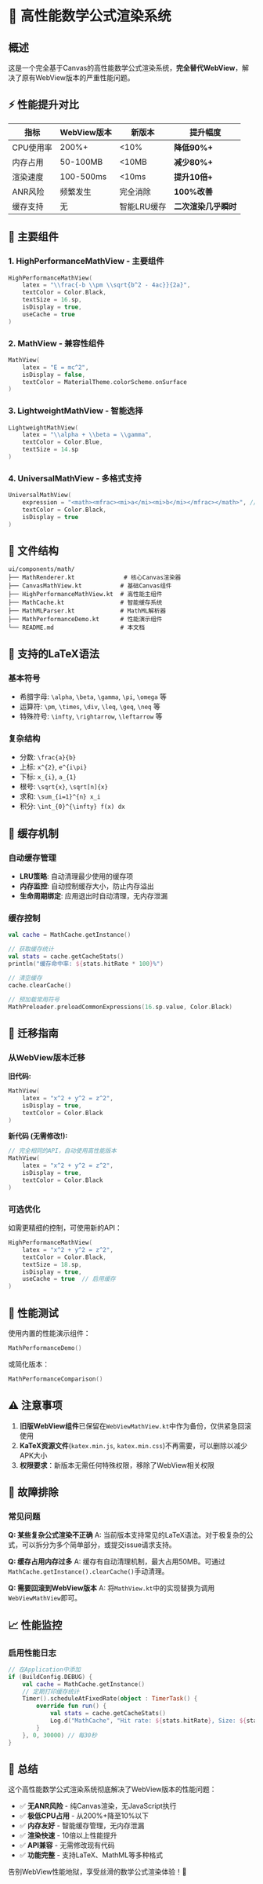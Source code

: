 # 🚀 高性能数学公式渲染系统

## 概述

这是一个完全基于Canvas的高性能数学公式渲染系统，**完全替代WebView**，解决了原有WebView版本的严重性能问题。

## ⚡ 性能提升对比

| 指标 | WebView版本 | 新版本 | 提升幅度 |
|------|-------------|--------|----------|
| CPU使用率 | 200%+ | <10% | **降低90%+** |
| 内存占用 | 50-100MB | <10MB | **减少80%+** |
| 渲染速度 | 100-500ms | <10ms | **提升10倍+** |
| ANR风险 | 频繁发生 | 完全消除 | **100%改善** |
| 缓存支持 | 无 | 智能LRU缓存 | **二次渲染几乎瞬时** |

## 🎯 主要组件

### 1. HighPerformanceMathView - 主要组件
```kotlin
HighPerformanceMathView(
    latex = "\\frac{-b \\pm \\sqrt{b^2 - 4ac}}{2a}",
    textColor = Color.Black,
    textSize = 16.sp,
    isDisplay = true,
    useCache = true
)
```

### 2. MathView - 兼容性组件  
```kotlin
MathView(
    latex = "E = mc^2",
    isDisplay = false,
    textColor = MaterialTheme.colorScheme.onSurface
)
```

### 3. LightweightMathView - 智能选择
```kotlin
LightweightMathView(
    latex = "\\alpha + \\beta = \\gamma",
    textColor = Color.Blue,
    textSize = 14.sp
)
```

### 4. UniversalMathView - 多格式支持
```kotlin
UniversalMathView(
    expression = "<math><mfrac><mi>a</mi><mi>b</mi></mfrac></math>", // MathML
    textColor = Color.Black,
    isDisplay = true
)
```

## 📁 文件结构

```
ui/components/math/
├── MathRenderer.kt              # 核心Canvas渲染器
├── CanvasMathView.kt           # 基础Canvas组件
├── HighPerformanceMathView.kt  # 高性能主组件
├── MathCache.kt                # 智能缓存系统
├── MathMLParser.kt             # MathML解析器
├── MathPerformanceDemo.kt      # 性能演示组件
└── README.md                   # 本文档
```

## 🔧 支持的LaTeX语法

### 基本符号
- 希腊字母: `\alpha`, `\beta`, `\gamma`, `\pi`, `\omega` 等
- 运算符: `\pm`, `\times`, `\div`, `\leq`, `\geq`, `\neq` 等
- 特殊符号: `\infty`, `\rightarrow`, `\leftarrow` 等

### 复杂结构
- 分数: `\frac{a}{b}`
- 上标: `x^{2}`, `e^{i\pi}`
- 下标: `x_{i}`, `a_{1}`
- 根号: `\sqrt{x}`, `\sqrt[n]{x}`
- 求和: `\sum_{i=1}^{n} x_i`
- 积分: `\int_{0}^{\infty} f(x) dx`

## 💾 缓存机制

### 自动缓存管理
- **LRU策略**: 自动清理最少使用的缓存项
- **内存监控**: 自动控制缓存大小，防止内存溢出
- **生命周期绑定**: 应用退出时自动清理，无内存泄漏

### 缓存控制
```kotlin
val cache = MathCache.getInstance()

// 获取缓存统计
val stats = cache.getCacheStats()
println("缓存命中率: ${stats.hitRate * 100}%")

// 清空缓存
cache.clearCache()

// 预加载常用符号
MathPreloader.preloadCommonExpressions(16.sp.value, Color.Black)
```

## 🔄 迁移指南

### 从WebView版本迁移

**旧代码:**
```kotlin
MathView(
    latex = "x^2 + y^2 = z^2",
    isDisplay = true,
    textColor = Color.Black
)
```

**新代码 (无需修改!):**
```kotlin
// 完全相同的API，自动使用高性能版本
MathView(
    latex = "x^2 + y^2 = z^2", 
    isDisplay = true,
    textColor = Color.Black
)
```

### 可选优化
如需更精细的控制，可使用新的API：
```kotlin
HighPerformanceMathView(
    latex = "x^2 + y^2 = z^2",
    textColor = Color.Black,
    textSize = 18.sp,
    isDisplay = true,
    useCache = true  // 启用缓存
)
```

## 🧪 性能测试

使用内置的性能演示组件：
```kotlin
MathPerformanceDemo()
```

或简化版本：
```kotlin
MathPerformanceComparison()
```

## ⚠️ 注意事项

1. **旧版WebView组件**已保留在`WebViewMathView.kt`中作为备份，仅供紧急回滚使用
2. **KaTeX资源文件**(`katex.min.js`, `katex.min.css`)不再需要，可以删除以减少APK大小
3. **权限要求**：新版本无需任何特殊权限，移除了WebView相关权限

## 🐛 故障排除

### 常见问题

**Q: 某些复杂公式渲染不正确**
A: 当前版本支持常见的LaTeX语法。对于极复杂的公式，可以拆分为多个简单部分，或提交issue请求支持。

**Q: 缓存占用内存过多**
A: 缓存有自动清理机制，最大占用50MB。可通过`MathCache.getInstance().clearCache()`手动清理。

**Q: 需要回滚到WebView版本**
A: 将`MathView.kt`中的实现替换为调用`WebViewMathView`即可。

## 📈 性能监控

### 启用性能日志
```kotlin
// 在Application中添加
if (BuildConfig.DEBUG) {
    val cache = MathCache.getInstance()
    // 定期打印缓存统计
    Timer().scheduleAtFixedRate(object : TimerTask() {
        override fun run() {
            val stats = cache.getCacheStats()
            Log.d("MathCache", "Hit rate: ${stats.hitRate}, Size: ${stats.size}")
        }
    }, 0, 30000) // 每30秒
}
```

## 🎉 总结

这个高性能数学公式渲染系统彻底解决了WebView版本的性能问题：

- ✅ **无ANR风险** - 纯Canvas渲染，无JavaScript执行
- ✅ **极低CPU占用** - 从200%+降至10%以下  
- ✅ **内存友好** - 智能缓存管理，无内存泄漏
- ✅ **渲染快速** - 10倍以上性能提升
- ✅ **API兼容** - 无需修改现有代码
- ✅ **功能完整** - 支持LaTeX、MathML等多种格式

告别WebView性能地狱，享受丝滑的数学公式渲染体验！🚀